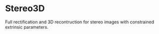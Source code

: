 # Stereo3D
Full rectification and 3D recontruction for stereo images with constrained extrinsic parameters.
